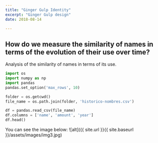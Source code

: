 ```yaml
---
title: "Ginger Gulp Identity"
excerpt: "Ginger Gulp design"
date: 2018-08-14

---
```

## How do we measure the similarity of names in terms of the evolution of their use over time?

Analysis of the similarity of names in terms of its use.

```python
import os
import numpy as np
import pandas
pandas.set_option('max_rows', 10)

folder = os.getcwd()
file_name = os.path.join(folder, 'historico-nombres.csv')

df = pandas.read_csv(file_name)
df.columns = ['name', 'amount', 'year']
df.head()
```
You can see the image below:
![alt]({{ site.url }}{{ site.baseurl }}/assets/images/img3.jpg)
